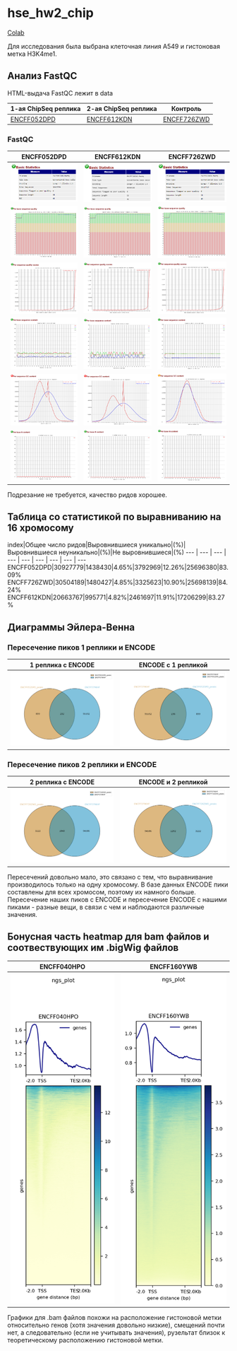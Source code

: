 # hse_hw2_chip

[Colab](https://colab.research.google.com/drive/1giruHuC5xG3CJIIF0WeogbgDk31GB0jG?usp=sharing)

Для исследования была выбрана клеточная линия A549 и гистоновая метка H3K4me1.

## Анализ FastQC

HTML-выдача FastQC лежит в data

1-ая ChipSeq реплика | 2-ая ChipSeq реплика | Контроль
--- | --- | ---
[ENCFF052DPD](https://github.com/Vladm0z/hse_hw2_chip/blob/main/data/ENCFF052DPD_fastqc.html) | [ENCFF612KDN](https://github.com/Vladm0z/hse_hw2_chip/blob/main/data/ENCFF612KDN_fastqc.html) | [ENCFF726ZWD](https://github.com/Vladm0z/hse_hw2_chip/blob/main/data/ENCFF726ZWD_fastqc.html)

### FastQC

ENCFF052DPD | ENCFF612KDN | ENCFF726ZWD
--- | --- | ---
![image](https://github.com/Vladm0z/hse_hw2_chip/raw/main/data/ChipSeq_ENCFF052DPD.png) | ![image](https://github.com/Vladm0z/hse_hw2_chip/raw/main/data/ChipSeq_ENCFF726ZWD.png) | ![image](https://github.com/Vladm0z/hse_hw2_chip/raw/main/data/ChipSeq_ENCFF612KDN.png)
![image](https://github.com/Vladm0z/hse_hw2_chip/raw/main/data/Pbsq_ENCFF052DPD.png) | ![image](https://github.com/Vladm0z/hse_hw2_chip/raw/main/data/Pbsq_ENCFF726ZWD.png) | ![image](https://github.com/Vladm0z/hse_hw2_chip/raw/main/data/Pbsq_ENCFF612KDN.png)
![image](https://github.com/Vladm0z/hse_hw2_chip/raw/main/data/Psqs_ENCFF052DPD.png) | ![image](https://github.com/Vladm0z/hse_hw2_chip/raw/main/data/Psqs_ENCFF726ZWD.png) | ![image](https://github.com/Vladm0z/hse_hw2_chip/raw/main/data/Psqs_ENCFF612KDN.png)
![image](https://github.com/Vladm0z/hse_hw2_chip/raw/main/data/Pbsc_ENCFF052DPD.png) | ![image](https://github.com/Vladm0z/hse_hw2_chip/raw/main/data/Pbsc_ENCFF726ZWD.png) | ![image](https://github.com/Vladm0z/hse_hw2_chip/raw/main/data/Pbsc_ENCFF612KDN.png)
![image](https://github.com/Vladm0z/hse_hw2_chip/raw/main/data/PsGCc_ENCFF052DPD.png) | ![image](https://github.com/Vladm0z/hse_hw2_chip/raw/main/data/PsGCc_ENCFF726ZWD.png) | ![image](https://github.com/Vladm0z/hse_hw2_chip/raw/main/data/PsGCc_ENCFF612KDN.png)
![image](https://github.com/Vladm0z/hse_hw2_chip/raw/main/data/PbNc_ENCFF052DPD.png) | ![image](https://github.com/Vladm0z/hse_hw2_chip/raw/main/data/PbNc_ENCFF726ZWD.png) | ![image](https://github.com/Vladm0z/hse_hw2_chip/raw/main/data/PbNc_ENCFF612KDN.png)

Подрезание не требуется, качество ридов хорошее.


## Таблица со статистикой по выравниванию на 16 хромосому

index|Общее число ридов|Выровнившиеся уникально|(%)|Выровнившиеся неуникально|(%)|Не выровнившиеся|(%)
--- | --- | --- | --- | --- | --- | --- | --- | ---
ENCFF052DPD|30927779|1438430|4.65%|3792969|12.26%|25696380|83.09%
ENCFF726ZWD|30504189|1480427|4.85%|3325623|10.90%|25698139|84.24%
ENCFF612KDN|20663767|995771|4.82%|2461697|11.91%|17206299|83.27%


## Диаграммы Эйлера-Венна

### Пересечение пиков 1 реплики и ENCODE

1 реплика с ENCODE | ENCODE с 1 репликой
--- | ---
![Intervene_venn_(1) page-0001](https://github.com/Vladm0z/hse_hw2_chip/raw/main/data/Intervene_venn_1.png) | ![Intervene_venn (2)_page-0001](https://github.com/Vladm0z/hse_hw2_chip/raw/main/data/Intervene_venn_2.png)

### Пересечение пиков 2 реплики и ENCODE


2 реплика с ENCODE | ENCODE и 2 репликой
--- | ---
![Intervene_venn (3)_page-0001](https://github.com/Vladm0z/hse_hw2_chip/raw/main/data/Intervene_venn_3.png) | ![Intervene_venn (4)_page-0001](https://github.com/Vladm0z/hse_hw2_chip/raw/main/data/Intervene_venn_4.png)


Пересечений довольно мало, это связано с тем, что выравнивание производилось только на одну хромосому. В базе данных ENCODE пики составлены для всех хромосом, поэтому их намного больше. Пересечение наших пиков с ENCODE и пересечение ENCODE с нашими пиками - разные вещи, в связи с чем и наблюдаются различные значения.


## Бонусная часть heatmap для bam файлов и соотвествующих им .bigWig файлов

ENCFF040HPO | ENCFF160YWB
--- | ---
![ENCFF040HPO](https://github.com/Vladm0z/hse_hw2_chip/raw/main/data/result.png) | ![ENCFF160YWB](https://github.com/Vladm0z/hse_hw2_chip/raw/main/data/result2.png)


Графики для .bam файлов похожи на расположение гистоновой метки относительно генов (хотя значения довольно низкие), смещений почти нет, а следовательно (если не учитывать значения), рузельтат близок к теоретическому расположению гистоновой метки.
